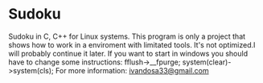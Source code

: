 # Sudoku
Sudoku in C, C++ for Linux systems.
This program is only a project that shows how to work in a enviroment with limitated tools.
It's not optimized.I will probably continue it later.
If you want to start in windows you should have to change some instructions:
fflush->__fpurge;
system(clear)->system(cls);
For more information: ivandosa33@gmail.com

